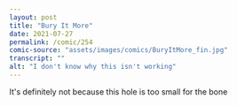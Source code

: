 ```yaml
---
layout: post
title: "Bury It More"
date: 2021-07-27
permalink: /comic/254
comic-source: "assets/images/comics/BuryItMore_fin.jpg"
transcript: ""
alt: "I don't know why this isn't working"
---
```

It's definitely not because this hole is too small for the bone
